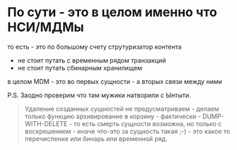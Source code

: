 # По сути - это в целом именно что НСИ/МДМы

то есть - это по большому счету струтуризатор контента

* не стоит путать с временным рядом транзакций
* не стоит путать сбинарным хранилищем

в целом MDM - это во первых сущности -  а вторых связи между ними

P.S. Заодно проверим что там мужики натворили с Ынтыти.

> Удаление созданных сущностей не предусматриваем - делаем только функцию архивирование в корзину - фактически - DUMP-WITH-DELETE - то есть смерть сущности возможна, но только с воскрешением - иначе что-это за сущность такая ;-) - это какое то перечисление или бинарь или временной ряд.

